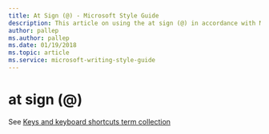 ```yaml
---
title: At Sign (@) - Microsoft Style Guide
description: This article on using the at sign (@) in accordance with Microsoft style guidelines links to a keys and keyboard shortcuts term collection.
author: pallep
ms.author: pallep
ms.date: 01/19/2018
ms.topic: article
ms.service: microsoft-writing-style-guide
---
```


# at sign (@)

See [Keys and keyboard shortcuts term collection](~/a-z-word-list-term-collections/term-collections/keys-keyboard-shortcuts.md)
